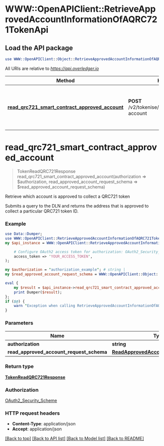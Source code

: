 # WWW::OpenAPIClient::RetrieveApprovedAccountInformationOfAQRC721TokenApi

## Load the API package
```perl
use WWW::OpenAPIClient::Object::RetrieveApprovedAccountInformationOfAQRC721TokenApi;
```

All URIs are relative to *https://api.overledger.io*

Method | HTTP request | Description
------------- | ------------- | -------------
[**read_qrc721_smart_contract_approved_account**](RetrieveApprovedAccountInformationOfAQRC721TokenApi.md#read_qrc721_smart_contract_approved_account) | **POST** /v2/tokenise/tokens/qrc721/approved-account | Retrieve which account is approved to collect a QRC721 token


# **read_qrc721_smart_contract_approved_account**
> TokenReadQRC721Response read_qrc721_smart_contract_approved_account(authorization => $authorization, read_approved_account_request_schema => $read_approved_account_request_schema)

Retrieve which account is approved to collect a QRC721 token

Submits a query to the DLN and returns the address that is approved to collect a particular QRC721 token ID.

### Example
```perl
use Data::Dumper;
use WWW::OpenAPIClient::RetrieveApprovedAccountInformationOfAQRC721TokenApi;
my $api_instance = WWW::OpenAPIClient::RetrieveApprovedAccountInformationOfAQRC721TokenApi->new(

    # Configure OAuth2 access token for authorization: OAuth2_Security_Scheme
    access_token => 'YOUR_ACCESS_TOKEN',
);

my $authorization = "authorization_example"; # string | 
my $read_approved_account_request_schema = WWW::OpenAPIClient::Object::ReadApprovedAccountRequestSchema->new(); # ReadApprovedAccountRequestSchema | 

eval {
    my $result = $api_instance->read_qrc721_smart_contract_approved_account(authorization => $authorization, read_approved_account_request_schema => $read_approved_account_request_schema);
    print Dumper($result);
};
if ($@) {
    warn "Exception when calling RetrieveApprovedAccountInformationOfAQRC721TokenApi->read_qrc721_smart_contract_approved_account: $@\n";
}
```

### Parameters

Name | Type | Description  | Notes
------------- | ------------- | ------------- | -------------
 **authorization** | **string**|  | 
 **read_approved_account_request_schema** | [**ReadApprovedAccountRequestSchema**](ReadApprovedAccountRequestSchema.md)|  | 

### Return type

[**TokenReadQRC721Response**](TokenReadQRC721Response.md)

### Authorization

[OAuth2_Security_Scheme](../README.md#OAuth2_Security_Scheme)

### HTTP request headers

 - **Content-Type**: application/json
 - **Accept**: application/json

[[Back to top]](#) [[Back to API list]](../README.md#documentation-for-api-endpoints) [[Back to Model list]](../README.md#documentation-for-models) [[Back to README]](../README.md)

